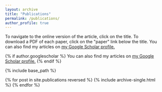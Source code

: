 ```yaml
---
layout: archive
title: "Publications"
permalink: /publications/
author_profile: true
---
```


To navigate to the online version of the article, click on the title.
To download a PDF of each paper, click on the "paper" link below the title.
You can also find my articles on <u><a href="{{author.googlescholar}}">my Google Scholar profile</a>.</u>

{% if author.googlescholar %}
  You can also find my articles on <u><a href="{{author.googlescholar}}">my Google Scholar profile</a>.</u>
{% endif %}

{% include base_path %}

{% for post in site.publications reversed %}
  {% include archive-single.html %}
{% endfor %}
